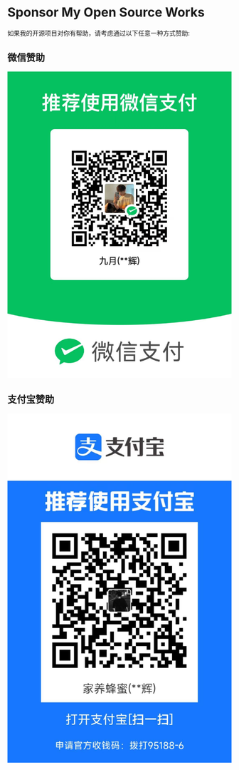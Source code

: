 # Sponsor My Open Source Works

如果我的开源项目对你有帮助，请考虑通过以下任意一种方式赞助:

## 微信赞助
![微信](./docs/AV.jpg)
## 支付宝赞助
![支付宝](./docs/AZFB.jpg)